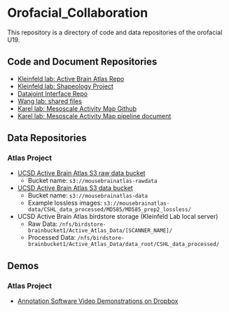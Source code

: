 # Orofacial_Collaboration

This repository is a directory of code and data repositories of the orofacial U19.

## Code and Document Repositories

* [Kleinfeld lab: Active Brain Atlas Repo](https://github.com/ActiveBrainAtlas/MouseBrainAtlas_dev)
* [Kleinfeld lab: Shapeology Project](https://github.com/yoavfreund/shapeology_code)
* [Datajoint Interface Repo](https://github.com/ActiveBrainAtlas/Datajoint_Interface)
* [Wang lab: shared files](https://github.com/wanglab-duke/Orofacial_U19_Shared_Files)
* [Karel lab: Mesoscale Activity Map Github](https://github.com/mesoscale-activity-map)
* [Karel lab: Mesoscale Activity Map pipeline document](https://docs.google.com/document/d/1oyQkLSiOoIO6xXY3yD5Y3h6RRNo_RuHU13DBsSPUKOc/edit#heading=h.3njo67guvukt)

## Data Repositories

### Atlas Project
* [UCSD Active Brain Atlas S3 raw data bucket](https://s3.console.aws.amazon.com/s3/buckets/mousebrainatlas-rawdata/?region=us-east-1&tab=overview)
   * Bucket name: `s3://mousebrainatlas-rawdata`
* [UCSD Active Brain Atlas S3 data bucket](https://s3.console.aws.amazon.com/s3/buckets/mousebrainatlas-data/?region=us-east-1&tab=overview)  
   * Bucket name: `s3://mousebrainatlas-data`
   * Example lossless images: `s3://mousebrainatlas-data/CSHL_data_processed/MD585/MD585_prep2_lossless/`
* UCSD Active Brain Atlas birdstore storage (Kleinfeld Lab local server)
   * Raw Data: `/nfs/birdstore-brainbucket1/Active_Atlas_Data/[SCANNER_NAME]/`
   * Processed Data: `/nfs/birdstore-brainbucket1/Active_Atlas_Data/data_root/CSHL_data_processed/`
   
## Demos

### Atlas Project
* [Annotation Software Video Demonstrations on Dropbox](https://www.dropbox.com/sh/ug683gbt50h41bt/AABHvQPstbbvla6zoLz0JQU4a?dl=0)
